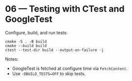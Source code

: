 # 06 — Testing with CTest and GoogleTest

Configure, build, and run tests:

```
cmake -S . -B build
cmake --build build
ctest --test-dir build --output-on-failure -j
```

Notes:
- GoogleTest is fetched at configure time via `FetchContent`.
- Use `-DBUILD_TESTS=OFF` to skip tests.

